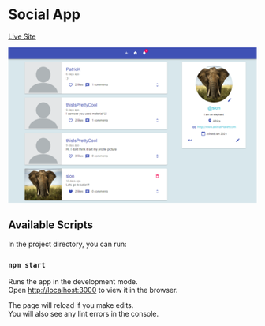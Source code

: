 # Social App
[Live Site](https://socialclone-app.web.app/)

<img src="https://github.com/simonbucko/portfolio/blob/master/images/socialApp.PNG" alt="pathvisualizer"/>

## Available Scripts

In the project directory, you can run:

### `npm start`

Runs the app in the development mode.\
Open [http://localhost:3000](http://localhost:3000) to view it in the browser.

The page will reload if you make edits.\
You will also see any lint errors in the console.
